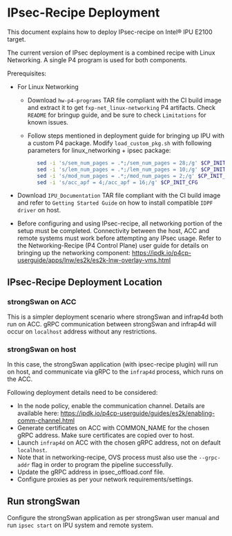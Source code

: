 
# IPsec-Recipe Deployment

This document explains how to deploy IPsec-recipe on Intel&reg; IPU E2100 target.

The current version of IPsec deployment is a combined recipe with Linux Networking. A single P4 program is used for both components.

Prerequisites:

- For Linux Networking
  - Download `hw-p4-programs` TAR file compliant with the CI build image and extract it to get `fxp-net_linux-networking` P4 artifacts. Check `README` for bringup guide, and be sure to check `Limitations` for known issues.
  - Follow steps mentioned in deployment guide for bringing up IPU with a custom P4 package.
Modify `load_custom_pkg.sh` with following parameters for linux_networking + ipsec package:

     ```bash
        sed -i 's/sem_num_pages = .*;/sem_num_pages = 28;/g' $CP_INIT_CFG
        sed -i 's/lem_num_pages = .*;/lem_num_pages = 10;/g' $CP_INIT_CFG
        sed -i 's/mod_num_pages = .*;/mod_num_pages = 2;/g' $CP_INIT_CFG
        sed -i 's/acc_apf = 4;/acc_apf = 16;/g' $CP_INIT_CFG
     ```

- Download `IPU_Documentation` TAR file compliant with the CI build image and refer to `Getting Started Guide` on how to install compatible `IDPF driver` on host.

- Before configuring and using IPsec-recipe, all networking portion of the setup must be completed. Connectivity between the host, ACC and remote systems must work before attempting any IPsec usage. Refer to the Networking-Recipe (P4 Control Plane) user guide for details on bringing up the networking component: https://ipdk.io/p4cp-userguide/apps/lnw/es2k/es2k-lnw-overlay-vms.html

## IPsec-Recipe Deployment Location

### strongSwan on ACC

This is a simpler deployment scenario where strongSwan and infrap4d both run on ACC. gRPC communication between strongSwan and infrap4d will occur on `localhost` address without any restrictions.

### strongSwan on host
In this case, the strongSwan application (with ipsec-recipe plugin) will run on host, and communicate via gRPC to the `infrap4d` process, which runs on the ACC. 

Following deployment details need to be considered:

* In the node policy, enable the communication channel. Details are available here: https://ipdk.io/p4cp-userguide/guides/es2k/enabling-comm-channel.html
* Generate certificates on ACC with COMMON_NAME for the chosen gRPC address. Make sure certificates are copied over to host.
* Launch `infrap4d` on ACC with the chosen gRPC address, not on default `localhost`.
* Note that in networking-recipe, OVS process must also use the `--grpc-addr` flag in order to program the pipeline successfully.
* Update the gRPC address in ipsec_offload.conf file.
* Configure proxies as per your network requirements/settings.

## Run strongSwan

Configure the strongSwan application as per strongSwan user manual and run `ipsec start` on IPU system and remote system.